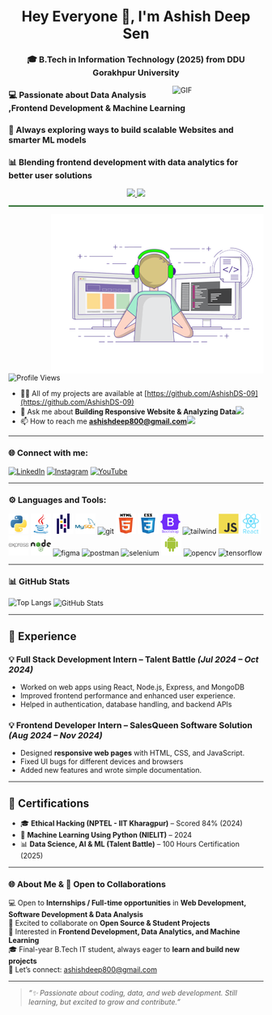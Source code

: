 
<h1 align="center">Hey Everyone 👋, I'm Ashish Deep Sen </h1>

<!-- This is a Banner 
<div align="center">
  <img src="https://github.com/AshishDS-09/AshishDS-09/blob/main/Banner.png" alt="DA_FD Banner">
</div>
-->
<h3 align="center"> 🎓 B.Tech in Information Technology (2025) from DDU Gorakhpur University</h3>
<img align="right" alt="GIF" src="https://raw.githubusercontent.com/rahul-jha98/rahul-jha98/main/techstack.gif" width="180px"/>

<h3 align="left">💻 Passionate about Data Analysis ,Frontend Development  & Machine Learning </h3>  
<h3 align="left">🚀 Always exploring ways to build scalable Websites and  smarter ML models</h3>  
<h3 align="left">📊 Blending frontend development with data analytics for better user solutions</h3>  

<p align="center">
  <a href="https://github.com/AshishDS-09">
    <img src="https://img.shields.io/github/followers/AshishDS-09?label=Follow&style=social" />
  </a>
<!--   <a href="https://www.youtube.com/@devopsshack">
    <img src="https://img.shields.io/youtube/channel/subscribers/UC1XLb_DoX2eNWGKjkh2epwA?style=social" />
  </a> -->
  <a href="https://linkedin.com/in/ashish-deep-sen09">
    <img src="https://img.shields.io/badge/LinkedIn-Ashish%20Deep%20Sen-blue?logo=linkedin&style=flat-square" />
  </a>
</p>
<!--<img src="https://media.giphy.com/media/VgCDAzcKvsR6OM0uWg/giphy.gif" width="50"> emoji
<img align="right" alt="Coding" width="400" src="https://raw.githubusercontent.com/devSouvik/devSouvik/master/gif3.gif">
-->
<hr style="border: 1px solid #4CAF50;">
<img align="right" alt="Coding" width="420" src="https://raw.githubusercontent.com/devSouvik/devSouvik/master/gif3.gif">


<p align="left">
  <img src="https://komarev.com/ghpvc/?username=AshishDS-09&label=Profile%20views&color=0e75b6&style=flat" alt="Profile Views" />
</p>

- 👨‍💻 All of my projects are available at [https://github.com/AshishDS-09](https://github.com/AshishDS-09)  
- 💬 Ask me about **Building Responsive Website & Analyzing Data**<img src="https://media.giphy.com/media/WUlplcMpOCEmTGBtBW/giphy.gif" width="40">  
- 📫 How to reach me **ashishdeep800@gmail.com**<img src="https://raw.githubusercontent.com/innng/innng/master/assets/kyubey.gif" height="40" />
---

<h3 align="left">🌐 Connect with me:</h3>
<p align="left">
  <a href="https://linkedin.com/in/ashish-deep-sen09" target="blank"><img align="center" src="https://raw.githubusercontent.com/rahuldkjain/github-profile-readme-generator/master/src/images/icons/Social/linked-in-alt.svg" alt="LinkedIn" height="30" width="40" /></a>
  <a href="https://instagram.com/_.aashish_deep._" target="blank"><img align="center" src="https://raw.githubusercontent.com/rahuldkjain/github-profile-readme-generator/master/src/images/icons/Social/instagram.svg" alt="Instagram" height="30" width="40" /></a>
  <a href="https://www.youtube.com/channel/" target="blank"><img align="center" src="https://raw.githubusercontent.com/rahuldkjain/github-profile-readme-generator/master/src/images/icons/Social/youtube.svg" alt="YouTube" height="30" width="40" /></a>
</p>

---

<h3 align="left">⚙️ Languages and Tools:</h3>
<p align="left">
  <img src="https://raw.githubusercontent.com/devicons/devicon/master/icons/python/python-original.svg" alt="python" width="40" height="40"/>
  <img src="https://raw.githubusercontent.com/devicons/devicon/master/icons/java/java-original.svg" width="40" height="40"/>
  <img src="https://raw.githubusercontent.com/devicons/devicon/2ae2a900d2f041da66e950e4d48052658d850630/icons/pandas/pandas-original.svg" alt="pandas" width="40" height="40"/>
  <img src="https://raw.githubusercontent.com/devicons/devicon/master/icons/mysql/mysql-original-wordmark.svg" alt="mysql" width="40" height="40"/>
  <img src="https://www.vectorlogo.zone/logos/git-scm/git-scm-icon.svg" alt="git" width="40" height="40"/> 
  <img src="https://raw.githubusercontent.com/devicons/devicon/master/icons/html5/html5-original-wordmark.svg" alt="html5" width="40" height="40"/>
  <img src="https://raw.githubusercontent.com/devicons/devicon/master/icons/css3/css3-original-wordmark.svg" alt="css3" width="40" height="40"/>
  <img src="https://raw.githubusercontent.com/devicons/devicon/master/icons/bootstrap/bootstrap-plain-wordmark.svg" alt="bootstrap" width="40" height="40"/> 
  <img src="https://www.vectorlogo.zone/logos/tailwindcss/tailwindcss-icon.svg" alt="tailwind" width="40" height="40"/>
  <img src="https://raw.githubusercontent.com/devicons/devicon/master/icons/javascript/javascript-original.svg" alt="javascript" width="40" height="40"/>
  <img src="https://raw.githubusercontent.com/devicons/devicon/master/icons/react/react-original-wordmark.svg" alt="react" width="40" height="40"/>
  <img src="https://raw.githubusercontent.com/devicons/devicon/master/icons/express/express-original-wordmark.svg" alt="express" width="40" height="40"/>
  <img src="https://raw.githubusercontent.com/devicons/devicon/master/icons/nodejs/nodejs-original-wordmark.svg" alt="nodejs" width="40" height="40"/> 
  <img src="https://www.vectorlogo.zone/logos/figma/figma-icon.svg" alt="figma" width="40" height="40"/> 
  <img src="https://www.vectorlogo.zone/logos/getpostman/getpostman-icon.svg" alt="postman" width="40" height="40"/> 
  <img src="https://raw.githubusercontent.com/detain/svg-logos/780f25886640cef088af994181646db2f6b1a3f8/svg/selenium-logo.svg" alt="selenium" width="40" height="40"/> 
  <img src="https://raw.githubusercontent.com/devicons/devicon/master/icons/android/android-original-wordmark.svg" alt="android" width="40" height="40"/>
  <img src="https://www.vectorlogo.zone/logos/opencv/opencv-icon.svg" alt="opencv" width="40" height="40"/> 
  <img src="https://www.vectorlogo.zone/logos/tensorflow/tensorflow-icon.svg" alt="tensorflow" width="40" height="40"/> 
</p>


---

<h3>📊 GitHub Stats</h3>

<p><img align="left" src="https://github-readme-stats.vercel.app/api/top-langs/?username=AshishDS-09&layout=compact&theme=tokyonight&locale=en&hide_border=true" alt="Top Langs" /></p>

<p>&nbsp;<img align="center" src="https://github-readme-stats.vercel.app/api?username=AshishDS-09&show_icons=true&theme=tokyonight&locale=en&layout=compact&hide_border=true" alt="GitHub Stats" /></p>






---

## 💼 Experience  

### 💡 Full Stack Development Intern – Talent Battle *(Jul 2024 – Oct 2024)*  
- Worked on web apps using React, Node.js, Express, and MongoDB
- Improved frontend performance and enhanced user experience.  
- Helped in authentication, database handling, and backend APIs  

### 💡 Frontend Developer Intern – SalesQueen Software Solution *(Aug 2024 – Nov 2024)*  
- Designed **responsive web pages** with HTML, CSS, and JavaScript.  
- Fixed UI bugs for different devices and browsers  
- Added new features and wrote simple documentation.  

---

## 📜 Certifications  
- 🎓 **Ethical Hacking (NPTEL - IIT Kharagpur)** – Scored 84% (2024)  
- 🤖 **Machine Learning Using Python (NIELIT)** – 2024  
- 📊 **Data Science, AI & ML (Talent Battle)** – 100 Hours Certification (2025)
---

### 🌐 About Me & 🤝 Open to Collaborations  

💻 Open to **Internships / Full-time opportunities** in **Web Development, Software Development & Data Analysis**  
🤝 Excited to collaborate on **Open Source & Student Projects**  
💼 Interested in **Frontend Development, Data Analytics, and Machine Learning**  
🎓 Final-year B.Tech IT student, always eager to **learn and build new projects**  
📧 Let’s connect: [ashishdeep800@gmail.com](mailto:ashishdeep800@gmail.com)

---

> *“✨ Passionate about coding, data, and web development. Still learning, but excited to grow and contribute.”*
